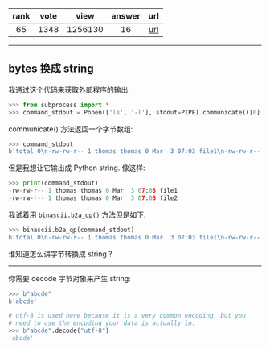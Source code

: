 
| rank | vote | view | answer | url |
|:-:|:-:|:-:|:-:|:-:|
|65|1348|1256130|16| [url](http://stackoverflow.com/questions/606191/convert-bytes-to-a-string) |
***

## bytes 换成 string

我通过这个代码来获取外部程序的输出:

```python
>>> from subprocess import *
>>> command_stdout = Popen(['ls', '-l'], stdout=PIPE).communicate()[0]
```

communicate() 方法返回一个字节数组:

```python
>>> command_stdout
b'total 0\n-rw-rw-r-- 1 thomas thomas 0 Mar  3 07:03 file1\n-rw-rw-r-- 1 thomas thomas 0 Mar  3 07:03 file2\n'
```

但是我想让它输出成 Python string. 像这样:

```python
>>> print(command_stdout)
-rw-rw-r-- 1 thomas thomas 0 Mar  3 07:03 file1
-rw-rw-r-- 1 thomas thomas 0 Mar  3 07:03 file2
```

我试着用 [`binascii.b2a_qp()`](http://docs.python.org/3.0/library/binascii.html?highlight=b2a#binascii.b2a_qp) 方法但是如下:

```python
>>> binascii.b2a_qp(command_stdout)
b'total 0\n-rw-rw-r-- 1 thomas thomas 0 Mar  3 07:03 file1\n-rw-rw-r-- 1 thomas thomas 0 Mar  3 07:03 file2\n'
```

谁知道怎么讲字节转换成 string ?

***

你需要 decode 字节对象来产生 string:

```python
>>> b"abcde"
b'abcde'

# utf-8 is used here because it is a very common encoding, but you
# need to use the encoding your data is actually in.
>>> b"abcde".decode("utf-8") 
'abcde'
```